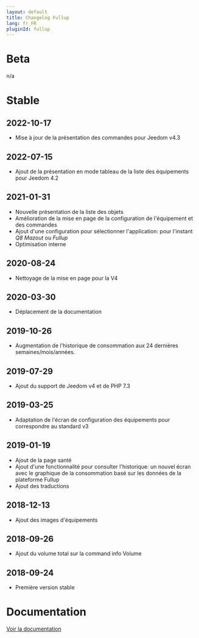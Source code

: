```yaml
---
layout: default
title: Changelog Fullup
lang: fr_FR
pluginId: fullup
---
```


# Beta

n/a

# Stable

## 2022-10-17

- Mise à jour de la présentation des commandes pour Jeedom v4.3

## 2022-07-15

- Ajout de la présentation en mode tableau de la liste des équipements pour Jeedom 4.2

## 2021-01-31

- Nouvelle présentation de la liste des objets
- Amélioration de la mise en page de la configuration de l'équipement et des commandes
- Ajout d'une configuration pour sélectionner l'application: pour l'instant _Q8 Mazout_ ou _Fullup_
- Optimisation interne

## 2020-08-24

- Nettoyage de la mise en page pour la V4

## 2020-03-30

- Déplacement de la documentation

## 2019-10-26

- Augmentation de l'historique de consommation aux 24 dernières semaines/mois/années.

## 2019-07-29

- Ajout du support de Jeedom v4 et de PHP 7.3

## 2019-03-25

- Adaptation de l'écran de configuration des équipements pour correspondre au standard v3

## 2019-01-19

- Ajout de la page santé
- Ajout d'une fonctionnalité pour consulter l'historique: un nouvel écran avec le graphique de la consommation basé sur les données de la plateforme Fullup
- Ajout des traductions

## 2018-12-13

- Ajout des images d'équipements

## 2018-09-26

- Ajout du volume total sur la command info Volume

## 2018-09-24

- Première version stable

# Documentation

[Voir la documentation]({{site.baseurl}}/{{page.pluginId}}/{{page.lang}})
